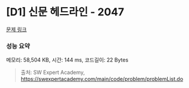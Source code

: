 # [D1] 신문 헤드라인 - 2047 

[문제 링크](https://swexpertacademy.com/main/code/problem/problemDetail.do?contestProbId=AV5QKsLaAy0DFAUq) 

### 성능 요약

메모리: 58,504 KB, 시간: 144 ms, 코드길이: 22 Bytes



> 출처: SW Expert Academy, https://swexpertacademy.com/main/code/problem/problemList.do